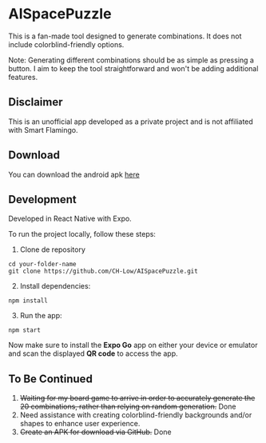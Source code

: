 # AISpacePuzzle

This is a fan-made tool designed to generate combinations. It does not include colorblind-friendly options.

Note: Generating different combinations should be as simple as pressing a button. I aim to keep the tool straightforward and won't be adding additional features.

## Disclaimer

This is an unofficial app developed as a private project and is not affiliated with Smart Flamingo.

## Download
You can download the android apk [here](https://github.com/CH-Low/AISpacePuzzle/releases/tag/V1.0.0)

## Development
Developed in React Native with Expo.

To run the project locally, follow these steps:

1. Clone de repository

```
cd your-folder-name
git clone https://github.com/CH-Low/AISpacePuzzle.git
```

2. Install dependencies:
```
npm install
```

3. Run the app:
```
npm start
```
Now make sure to install the **Expo Go** app on either your device or emulator and scan the displayed **QR code** to access the app.

## To Be Continued 
1. ~~Waiting for my board game to arrive in order to accurately generate the 20 combinations, rather than relying on random generation.~~ Done
2. Need assistance with creating colorblind-friendly backgrounds and/or shapes to enhance user experience.
3. ~~Create an APK for download via GitHub.~~ Done
